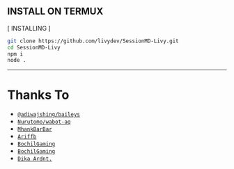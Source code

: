## INSTALL ON TERMUX
[ INSTALLING ]

```bash
git clone https://github.com/livydev/SessionMD-Livy.git
cd SessionMD-Livy
npm i
node .
```
---------

# Thanks To
* [`@adiwajshing/baileys`](https://github.com/adiwajshing/Baileys)
* [`Nurutomo/wabot-aq`](https://github.com/Nurutomo/wabot-aq)
* [`MhankBarBar`](https://github.com/MhankBarBar/weabot)
* [`Ariffb`](https://github.com/ariffb25/stikerinbot)
* [`BochilGaming`](https://github.com/BochilGaming/games-wabot)
* [`BochilGaming`](https://github.com/livydev)
* [`Dika Ardnt.`](https://github.com/DikaArdnt/Hisoka-Morrow)
